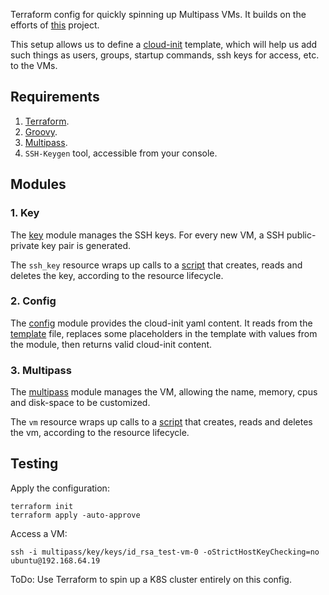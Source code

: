 Terraform config for quickly spinning up Multipass VMs. It builds on the efforts of [this](https://github.com/Nyariki/Terraform-Multipass.git) project. 

This setup allows us to define a [cloud-init](https://help.ubuntu.com/community/CloudInit) template, which will help us add such things as users, groups, startup commands, ssh keys for access, etc. to the VMs.  

## Requirements
1. [Terraform](https://www.terraform.io/downloads). 
2. [Groovy](https://groovy-lang.org/install.html). 
3. [Multipass](https://multipass.run/). 
4. `SSH-Keygen` tool, accessible from your console. 

## Modules
### 1. Key
The [key](/multipass/key/key.tf) module manages the SSH keys. For every new VM, a SSH public-private key pair is generated. 

The `ssh_key` resource wraps up calls to a [script](multipass/key/scripts/operations.groovy) that creates, reads and deletes the key, according to the resource lifecycle.

### 2. Config
The [config](/multipass/config/config.tf) module provides the cloud-init yaml content. It reads from the [template](multipass/config/cloud_init_template.yaml) file, replaces some placeholders in the template with values from the module, then returns valid cloud-init content. 

### 3. Multipass
The [multipass](/multipass/main.tf) module manages the VM, allowing the name, memory, cpus and disk-space to be customized. 

The `vm` resource wraps up calls to a [script](multipass/scripts/operations.groovy) that creates, reads and deletes the vm, according to the resource lifecycle.

## Testing
Apply the configuration: 
```console
terraform init
terraform apply -auto-approve 
```
Access a VM:
```console
ssh -i multipass/key/keys/id_rsa_test-vm-0 -oStrictHostKeyChecking=no ubuntu@192.168.64.19 
```

ToDo: Use Terraform to spin up a K8S cluster entirely on this config.
